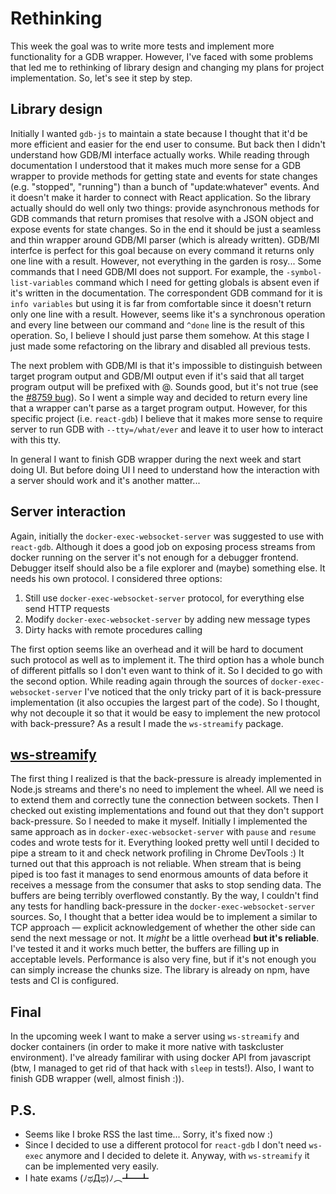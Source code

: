 # Rethinking

This week the goal was to write more tests and implement more functionality for a GDB wrapper. However, I've faced with some problems that led me to rethinking of library design and changing my plans for project implementation. So, let's see it step by step.

## Library design
Initially I wanted `gdb-js` to maintain a state because I thought that it'd be more efficient and easier for the end user to consume. But back then I didn't understand how GDB/MI interface actually works. While reading through documentation I understood that it makes much more sense for a GDB wrapper to provide methods for getting state and events for state changes (e.g. "stopped", "running") than a bunch of "update:whatever" events. And it doesn't make it harder to connect with React application. So the library actually should do well only two things: provide asynchronous methods for GDB commands that return promises that resolve with a JSON object and expose events for state changes. So in the end it should be just a seamless and thin wrapper around GDB/MI parser (which is already written). GDB/MI interfce is perfect for this goal because on every command it returns only one line with a result. However, not everything in the garden is rosy... Some commands that I need GDB/MI does not support. For example, the `-symbol-list-variables` command which I need for getting globals is absent even if it's written in the documentation. The correspondent GDB command for it is `info variables` but using it is far from comfortable since it doesn't return only one line with a result. However, seems like it's a synchronous operation and every line between our command and `^done` line is the result of this operation. So, I believe I should just parse them somehow. At this stage I just made some refactoring on the library and disabled all previous tests.  

The next problem with GDB/MI is that it's impossible to distinguish between target program output and GDB/MI output even if it's said that all target program output will be prefixed with @. Sounds good, but it's not true (see the [#8759 bug](https://sourceware.org/bugzilla/show_bug.cgi?id=8759)). So I went a simple way and decided to return every line that a wrapper can't parse as a target program output. However, for this specific project (i.e. `react-gdb`) I believe that it makes more sense to require server to run GDB with `--tty=/what/ever` and leave it to user how to interact with this tty.  

In general I want to finish GDB wrapper during the next week and start doing UI. But before doing UI I need to understand how the interaction with a server should work and it's another matter...

## Server interaction
Again, initially the `docker-exec-websocket-server` was suggested to use with `react-gdb`. Although it does a good job on exposing process streams from docker running on the server it's not enough for a debugger frontend. Debugger itself should also be a file explorer and (maybe) something else. It needs his own protocol. I considered three options:
1. Still use `docker-exec-websocket-server` protocol, for everything else send HTTP requests
2. Modify `docker-exec-websocket-server` by adding new message types
3. Dirty hacks with remote procedures calling 

The first option seems like an overhead and it will be hard to document such protocol as well as to implement it. The third option has a whole bunch of different pitfalls so I don't even want to think of it. So I decided to go with the second option. While reading again through the sources of `docker-exec-websocket-server` I've noticed that the only tricky part of it is back-pressure implementation (it also occupies the largest part of the code). So I thought, why not decouple it so that it would be easy to implement the new protocol with back-pressure? As a result I made the `ws-streamify` package.

## [ws-streamify](https://github.com/baygeldin/ws-streamify)
The first thing I realized is that the back-pressure is already implemented in Node.js streams and there's no need to implement the wheel. All we need is to extend them and correctly tune the connection between sockets. Then I checked out existing implementations and found out that they don't support back-pressure. So I needed to make it myself. Initially I implemented the same approach as in `docker-exec-websocket-server` with `pause` and `resume` codes and wrote tests for it. Everything looked pretty well until I decided to pipe a stream to it and check network profiling in Chrome DevTools :) It turned out that this approach is not reliable. When stream that is being piped is too fast it manages to send enormous amounts of data before it receives a message from the consumer that asks to stop sending data. The buffers are being terribly overflowed constantly. By the way, I couldn't find any tests for handling back-pressure in the `docker-exec-websocket-server` sources. So, I thought that a better idea would be to implement a similar to TCP approach — explicit acknowledgement of whether the other side can send the next message or not. It *might* be a little overhead **but it's reliable**. I've tested it and it works much better, the buffers are filling up in acceptable levels. Performance is also very fine, but if it's not enough you can simply increase the chunks size. The library is already on npm, have tests and CI is configured.

## Final
In the upcoming week I want to make a server using `ws-streamify` and docker containers (in order to make it more native with taskcluster environment). I've already familirar with using docker API from javascript (btw, I managed to get rid of that hack with `sleep` in tests!). Also, I want to finish GDB wrapper (well, almost finish :)).

## P.S.
* Seems like I broke RSS the last time... Sorry, it's fixed now :)
* Since I decided to use a different protocol for `react-gdb` I don't need `ws-exec` anymore and I decided to delete it. Anyway, with `ws-streamify` it can be implemented very easily. 
* I hate exams (ﾉಥДಥ)ﾉ︵┻━┻
